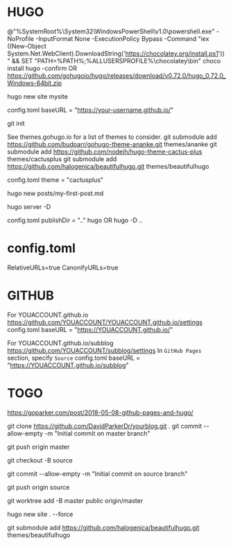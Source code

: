 
# HUGO
@"%SystemRoot%\System32\WindowsPowerShell\v1.0\powershell.exe" -NoProfile -InputFormat None -ExecutionPolicy Bypass -Command "iex ((New-Object System.Net.WebClient).DownloadString('https://chocolatey.org/install.ps1'))" && SET "PATH=%PATH%;%ALLUSERSPROFILE%\chocolatey\bin"
choco install hugo -confirm
OR
https://github.com/gohugoio/hugo/releases/download/v0.72.0/hugo_0.72.0_Windows-64bit.zip


hugo new site mysite

config.toml
	baseURL = "https://your-username.github.io/"

git init

See themes.gohugo.io for a list of themes to consider.
git submodule add https://github.com/budparr/gohugo-theme-ananke.git themes/ananke
git submodule add https://github.com/nodejh/hugo-theme-cactus-plus themes/cactusplus
git submodule add https://github.com/halogenica/beautifulhugo.git themes/beautifulhugo


config.toml
	theme = "cactusplus"

hugo new posts/my-first-post.md

hugo server -D

config.toml
	publishDir = ".."
hugo
OR
hugo -D ..


# config.toml
RelativeURLs=true
CanonifyURLs=true

# GITHUB


For YOUACCOUNT.github.io
https://github.com/YOUACCOUNT/YOUACCOUNT.github.io/settings
config.toml
	baseURL = "https://YOUACCOUNT.github.io/"

For YOUACCOUNT.github.io/subblog
https://github.com/YOUACCOUNT/subblog/settings
	In `GitHub Pages` section, specify `Source`
config.toml
	baseURL = "https://YOUACCOUNT.github.io/subblog"



# TOGO

https://goparker.com/post/2018-05-08-github-pages-and-hugo/




git clone https://github.com/DavidParkerDr/yourblog.git .
git commit --allow-empty -m "Initial commit on master branch"

git push origin master

git checkout -B source

git commit --allow-empty -m "Initial commit on source branch"

git push origin source


git worktree add -B master public origin/master


hugo new site . --force

git submodule add https://github.com/halogenica/beautifulhugo.git themes/beautifulhugo



